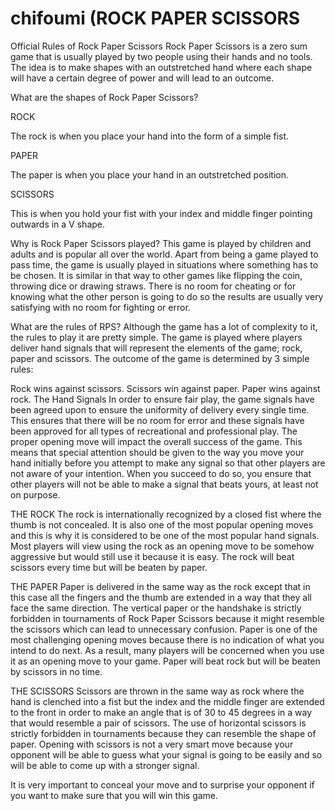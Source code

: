 # chifoumi (ROCK PAPER SCISSORS

Official Rules of Rock Paper Scissors
Rock Paper Scissors is a zero sum game that is usually played by two people using their hands and no tools. The idea is to make shapes with an outstretched hand where each shape will have a certain degree of power and will lead to an outcome.

What are the shapes of Rock Paper Scissors?

ROCK

The rock is when you place your hand into the form of a simple fist.


PAPER

The paper is when you place your hand in an outstretched position.


SCISSORS

This is when you hold your fist with your index and middle finger pointing outwards in a V shape.

Why is Rock Paper Scissors played?
This game is played by children and adults and is popular all over the world. Apart from being a game played to pass time, the game is usually played in situations where something has to be chosen. It is similar in that way to other games like flipping the coin, throwing dice or drawing straws. There is no room for cheating or for knowing what the other person is going to do so the results are usually very satisfying with no room for fighting or error.

What are the rules of RPS?
Although the game has a lot of complexity to it, the rules to play it are pretty simple.
The game is played where players deliver hand signals that will represent the elements of the game; rock, paper and scissors. The outcome of the game is determined by 3 simple rules:

Rock wins against scissors.
Scissors win against paper.
Paper wins against rock.
The Hand Signals
In order to ensure fair play, the game signals have been agreed upon to ensure the uniformity of delivery every single time. This ensures that there will be no room for error and these signals have been approved for all types of recreational and professional play.
The proper opening move will impact the overall success of the game. This means that special attention should be given to the way you move your hand initially before you attempt to make any signal so that other players are not aware of your intention. When you succeed to do so, you ensure that other players will not be able to make a signal that beats yours, at least not on purpose.


THE ROCK
The rock is internationally recognized by a closed fist where the thumb is not concealed. It is also one of the most popular opening moves and this is why it is considered to be one of the most popular hand signals. Most players will view using the rock as an opening move to be somehow aggressive but would still use it because it is easy. The rock will beat scissors every time but will be beaten by paper.

THE PAPER
Paper is delivered in the same way as the rock except that in this case all the fingers and the thumb are extended in a way that they all face the same direction. The vertical paper or the handshake is strictly forbidden in tournaments of Rock Paper Scissors because it might resemble the scissors which can lead to unnecessary confusion. Paper is one of the most challenging opening moves because there is no indication of what you intend to do next. As a result, many players will be concerned when you use it as an opening move to your game. Paper will beat rock but will be beaten by scissors in no time.

THE SCISSORS
Scissors are thrown in the same way as rock where the hand is clenched into a fist but the index and the middle finger are extended to the front in order to make an angle that is of 30 to 45 degrees in a way that would resemble a pair of scissors. The use of horizontal scissors is strictly forbidden in tournaments because they can resemble the shape of paper. Opening with scissors is not a very smart move because your opponent will be able to guess what your signal is going to be easily and so will be able to come up with a stronger signal.

It is very important to conceal your move and to surprise your opponent if you want to make sure that you will win this game.

